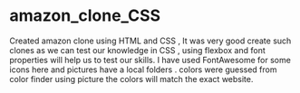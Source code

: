 # amazon_clone_CSS
Created amazon clone using HTML and CSS , It was very good create such clones as we can test our knowledge in CSS , using flexbox and font properties will help us to test our skills. I have used FontAwesome  for some icons here and pictures have a local folders .  colors were guessed from color finder using picture the colors will match the exact website.
